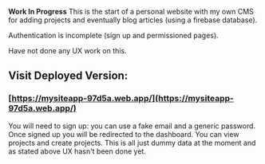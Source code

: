
**Work In Progress**
This is the start of a personal website with my own CMS for adding projects and eventually blog articles (using a firebase database). 

Authentication is incomplete (sign up and permissioned pages).

Have not done any UX work on this.

## Visit Deployed Version:
### [https://mysiteapp-97d5a.web.app/](https://mysiteapp-97d5a.web.app/)

You will need to sign up: you can use a fake email and a generic password.
Once signed up you will be redirected to the dashboard. You can view projects and create projects. This is all just dummy data at the moment and as stated above UX hasn't been done yet.
